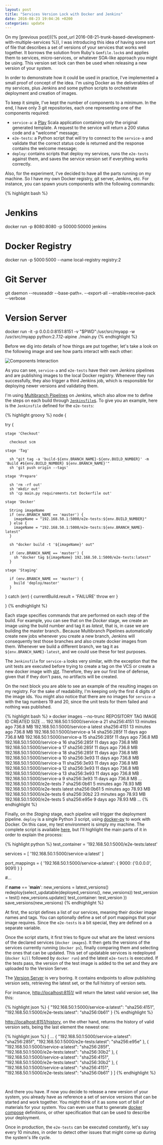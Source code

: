 ```yaml
---
layout: post
title: "Services Version Lock with Docker and Jenkins"
date: 2016-08-23 19:04:26 +0200
categories: update
---
```


On my [previous post]({% post_url 2016-08-21-trunk-based-development-with-multiple-services %}), I was introducing this idea of having some sort of file that describes a set of versions of your services that works well together. It borrows the solution from Ruby's `Gemfile.lock`s and applies them to services, micro-services, or whatever SOA-like approach you might be using. This version set lock can then be used when releasing a new version of your system.

In order to demonstrate how it could be used in practice, I've implemented a small proof of concept of the idea. I'm using Docker as the deliverables of my services, plus Jenkins and some python scripts to orchestrate deployment and creation of images.

To keep it simple, I've kept the number of components to a minimum. In the end, I have only 3 git repositories, each one representing one of the components required:

  * `service-a`: a [Play](https://www.playframework.com/) Scala application containing only the original generated template. A request to the service will return a 200 status code and a "welcome" message;
  * `e2e-tests`: a Python script that will try to connect to the `service-a` and validate that the correct status code is returned and the response contains the welcome message;
  * `deploy`: contains scripts that deploy my services, runs the `e2e-tests` against them, and saves the service version set if everything works correctly.

Also, for the experiment, I've decided to have all the parts running on my machine. So I have my own Docker registry, git server, Jenkins, etc. For instance, you can spawn yours components with the following commands:

{% highlight bash %}
# Jenkins
docker run -p 8080:8080 -p 50000:50000 jenkins

# Docker Registry
docker run -p 5000:5000 --name local-registry registry:2

# Git Server
git daemon --reuseaddr --base-path=. --export-all --enable=receive-pack --verbose

# Version Server
docker run -it -p 0.0.0.0:8151:8151 -v "$PWD":/usr/src/myapp -w /usr/src/myapp python:2.7.12-alpine ./main.py
{% endhighlight %}

Before we dig into details of how things are put together, let's take a look on the following image and see how parts interact with each other:

![Components Interaction](/assets/2016-08-23-services-version-lock-with-docker-and-jenkins/components_interaction.jpg)

As you can see, `service-a` and `e2e-tests` have their own Jenkins pipelines and are publishing images to the local Docker registry. Whenever they run successfully, they also trigger a third Jenkins job, which is responsible for deploying newer versions and validating them.

I'm using [Multibranch Pipelines](https://jenkins.io/blog/2015/12/03/pipeline-as-code-with-multibranch-workflows-in-jenkins/) on Jenkins, which also allow me to define the steps on each build through [`Jenkinsfile`s](https://jenkins.io/doc/pipeline/jenkinsfile/). To give you an example, here is the `Jenkinsfile` defined for the `e2e-tests`:

{% highlight groovy %}
node {

  try {

    stage 'Checkout'

      checkout scm

    stage 'Tag'

      sh "git tag -a 'build-${env.BRANCH_NAME}-${env.BUILD_NUMBER}' -m 'Build #${env.BUILD_NUMBER} ${env.BRANCH_NAME}'"
      sh 'git push origin --tags'

    stage 'Prepare'

      sh 'rm -rf out'
      sh 'mkdir out'
      sh 'cp main.py requirements.txt Dockerfile out'

    stage 'Docker'

      String imageName
      if (env.BRANCH_NAME == 'master') {
        imageName = "192.168.50.1:5000/e2e-tests:${env.BUILD_NUMBER}"
      } else {
        imageName = "192.168.50.1:5000/e2e-tests:${env.BRANCH_NAME}-latest"
      }

      sh "docker build -t '${imageName}' out"

      if (env.BRANCH_NAME == 'master') {
        sh "docker tag ${imageName} 192.168.50.1:5000/e2e-tests:latest"
      }

    stage 'Staging'

      if (env.BRANCH_NAME == 'master') {
        build 'deploy/master'
      }

  } catch (err) {
    currentBuild.result = 'FAILURE'
    throw err
  }

}
{% endhighlight %}

Each stage specifies commands that are performed on each step of the build. For example, you can see that on the *Docker* stage, we create an image using the build number and tag it as *latest*, that is, in case we are building the master branch.. Because Multibranch Pipelines automatically create new jobs whenever you create a new branch, Jenkins will consequently test those branches and also create docker images from them.  Whenever we build a different branch, we tag it as `${env.BRANCH_NAME}-latest`, and we could use these for test purposes.

The `Jenkinsfile` for `service-a` looks very similar, with the exception that the unit tests are executed before trying to create a tag on the VCS or create a new docker image with [sbt](http://www.scala-sbt.org/sbt-native-packager). Therefore, they are our first line of defense, given that if they don't pass, no artifacts will be created.

On the next block you are able to see an example of the resulting images on my registry. For the sake of readability, I'm keeping only the first 4 digits of the image ids. You might also notice that there are no images for `service-a` with the tag numbers 19 and 20, since the unit tests for them failed and nothing was published.

{% highlight bash %}
» docker images --no-trunc
REPOSITORY                    TAG      IMAGE ID      CREATED           SIZE
...
192.168.50.1:5000/service-a   21       sha256:4151   13 minutes ago    736.8 MB
192.168.50.1:5000/service-a   latest   sha256:4151   13 minutes ago    736.8 MB
192.168.50.1:5000/service-a   14       sha256:285f   11 days ago       736.8 MB
192.168.50.1:5000/service-a   15       sha256:285f   11 days ago       736.8 MB
192.168.50.1:5000/service-a   16       sha256:285f   11 days ago       736.8 MB
192.168.50.1:5000/service-a   17       sha256:285f   11 days ago       736.8 MB
192.168.50.1:5000/service-a   18       sha256:285f   11 days ago       736.8 MB
192.168.50.1:5000/service-a   10       sha256:3e93   11 days ago       736.8 MB
192.168.50.1:5000/service-a   11       sha256:3e93   11 days ago       736.8 MB
192.168.50.1:5000/service-a   12       sha256:3e93   11 days ago       736.8 MB
192.168.50.1:5000/service-a   13       sha256:3e93   11 days ago       736.8 MB
192.168.50.1:5000/service-a   9        sha256:3e93   11 days ago       736.8 MB
...
192.168.50.1:5000/e2e-tests   7        sha256:0b61   5 minutes ago     78.93 MB
192.168.50.1:5000/e2e-tests   latest   sha256:0b61   5 minutes ago     78.93 MB
192.168.50.1:5000/e2e-tests   6        sha256:30b2   23 minutes ago    78.93 MB
192.168.50.1:5000/e2e-tests   5        sha256:e95e   9 days ago        78.93 MB
...
{% endhighlight %}

Finally, on the *Staging* stage, each pipeline will trigger the deployment pipeline. `deploy` is a single Python 3 script, using [docker-py](https://github.com/docker/docker-py/) to work with Docker. On this case, my test environment is simply my machine. The complete script is available [here](/downloads/2016-08-23-services-version-lock-with-docker-and-jenkins/deploy/main.py), but I'll highlight the main parts of it in order to explain the process:

{% highlight python %}
test_container = '192.168.50.1:5000/e2e-tests:latest'

services = [
  '192.168.50.1:5000/service-a:latest'
]

port_mappings = {
  '192.168.50.1:5000/service-a:latest': { 9000: ('0.0.0.0', 9091) }
}

#...

if __name__ == '__main__':
  new_versions = latest_versions()
  redeploy(select_updatable(deployed_versions(), new_versions))
  test_version = test()
  new_versions.update({ test_container: test_version })
  save_versions(new_versions)
{% endhighlight %}

At first, the script defines a list of our services, meaning their docker image names and tags. You can optionally define a set of port mappings that your image requires. Since the `e2e-tests` is a bit special, they are defined on a separate variable.

Once the script starts, it first tries to figure out what are the latest versions of the declared services (`docker images`). It then gets the versions of the services currently running (`docker ps`), finally comparing them and selecting the ones that can be updated. This set of updatable services is redeployed (`docker kill` followed by `docker run`) and the latest `e2e-tests` is executed. If the tests pass, the version of the test image is added to the set and they are uploaded to the Version Server.

The [Version Server](/downloads/2016-08-23-services-version-lock-with-docker-and-jenkins/version-server/main.py) is very boring. It contains endpoints to allow publishing version sets, retrieving the latest set, or the full history of version sets.

For instance, <http://localhost:8151/> will return the latest valid version set, like this:

{% highlight json %}
{
  "192.168.50.1:5000/service-a:latest": "sha256:4151",
  "192.168.50.1:5000/e2e-tests:latest": "sha256:0b61"
}
{% endhighlight %}

<http://localhost:8151/history>, on the other hand, returns the history of valid version sets, being the last element the newest one:

{% highlight json %}
[
  ...
  {
    "192.168.50.1:5000/service-a:latest": "sha256:285f",
    "192.168.50.1:5000/e2e-tests:latest": "sha256:e95e"
  },
  {
    "192.168.50.1:5000/service-a:latest": "sha256:285f",
    "192.168.50.1:5000/e2e-tests:latest": "sha256:30b2"
  },
  {
    "192.168.50.1:5000/service-a:latest": "sha256:4151",
    "192.168.50.1:5000/e2e-tests:latest": "sha256:30b2"
  },
  {
    "192.168.50.1:5000/service-a:latest": "sha256:4151",
    "192.168.50.1:5000/e2e-tests:latest": "sha256:0b61"
  }
]
{% endhighlight %}

&nbsp;

And there you have. If now you decide to release a new version of your system, you already have as reference a set of service versions that can be started and work together. You might think of it as some sort of bill of materials for your system. You can even use that to generate [docker compose](https://docs.docker.com/compose/overview/) definitions, or other specification that can be used to describe your deployment.

Once in production, the `e2e-tests` can be executed constantly, let's say every 10 minutes, in order to detect other issues that might come up during the system's life cycle.
